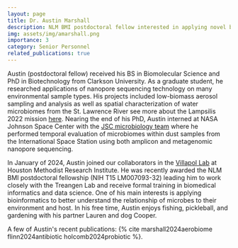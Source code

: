 ```yaml
---
layout: page
title: Dr. Austin Marshall
description: NLM BMI postdoctoral fellow interested in applying novel bioinformatic practices to microbiome studies
img: assets/img/amarshall.png
importance: 3
category: Senior Personnel
related_publications: true
---
```


Austin (postdoctoral fellow) received his BS in Biomolecular Science and PhD in Biotechnology from Clarkson University. As a graduate student, he researched applications of nanopore sequencing technology on many environmental sample types. His projects included low-biomass aerosol sampling and analysis as well as spatial characterization of water microbiomes from the St. Lawrence River see more about the Lampsilis 2022 mission [here](https://www.cbc.ca/newsinteractives/features/what-goes-in-the-water). Nearing the end of his PhD, Austin interned at NASA Johnson Space Center with the [JSC microbiology team](https://www.nasa.gov/directorates/esdmd/hhp/microbiology/) where he performed temporal evaluation of microbiomes within dust samples from the International Space Station using both amplicon and metagenomic nanopore sequencing. 

In January of 2024, Austin joined our collaborators in the [Villapol Lab](https://villapol.hmailabs.org/) at Houston Methodist Research Institute. He was recently awarded the NLM BMI postdoctoral fellowship (NIH T15 LM007093-32) leading him to work closely with the Treangen Lab and receive formal training in biomedical informatics and data science. One of his main interests is applying bioinformatics to better understand the relationship of microbes to their environment and host. In his free time, Austin enjoys fishing, pickleball, and gardening with his partner Lauren and dog Cooper. 

A few of Austin's recent publications: {% cite marshall2024aerobiome  flinn2024antibiotic  holcomb2024probiotic %}.
